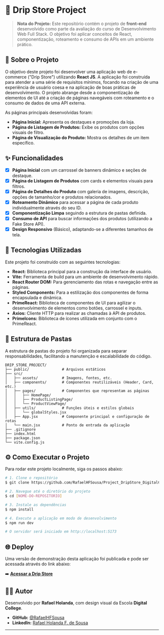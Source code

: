 # 👟 Drip Store Project



> **Nota do Projeto:** Este repositório contém o projeto de **front-end** desenvolvido como parte da avaliação do curso de Desenvolvimento Web Full Stack. O objetivo foi aplicar conceitos de React, componentização, roteamento e consumo de APIs em um ambiente prático.






## 📖 Sobre o Projeto

O objetivo deste projeto foi desenvolver uma aplicação web de e-commerce ("Drip Store") utilizando **React JS**. A aplicação foi construída para atender a uma série de requisitos mínimos, focando na criação de uma experiência de usuário coesa e na aplicação de boas práticas de desenvolvimento. O projeto abrange desde a componentização de elementos de UI até a criação de páginas navegáveis com roteamento e o consumo de dados de uma API externa.

As páginas principais desenvolvidas foram:

  - **Página Inicial:** Apresenta os destaques e promoções da loja.
  - **Página de Listagem de Produtos:** Exibe os produtos com opções visuais de filtro.
  - **Página de Visualização do Produto:** Mostra os detalhes de um item específico.

## ✨ Funcionalidades

  - [x] **Página Inicial** com um carrossel de banners dinâmico e seções de destaque.
  - [x] **Página de Listagem de Produtos** com cards e elementos visuais para filtros.
  - [x] **Página de Detalhes do Produto** com galeria de imagens, descrição, opções de tamanho/cor e produtos relacionados.
  - [x] **Roteamento Dinâmico** para acessar a página de cada produto individualmente através do seu ID.
  - [x] **Componentização Limpa** seguindo a estrutura de pastas definida.
  - [x] **Consumo de API** para buscar informações dos produtos (utilizando a Fake Store API).
  - [x] **Design Responsivo** (Básico), adaptando-se a diferentes tamanhos de tela.

## 🚀 Tecnologias Utilizadas

Este projeto foi construído com as seguintes tecnologias:

  - **React:** Biblioteca principal para a construção da interface de usuário.
  - **Vite:** Ferramenta de build para um ambiente de desenvolvimento rápido.
  - **React Router DOM:** Para gerenciamento das rotas e navegação entre as páginas.
  - **Styled Components:** Para a estilização dos componentes de forma encapsulada e dinâmica.
  - **PrimeReact:** Biblioteca de componentes de UI para agilizar o desenvolvimento de elementos como botões, carrossel e inputs.
  - **Axios:** Cliente HTTP para realizar as chamadas à API de produtos.
  - **PrimeIcons:** Biblioteca de ícones utilizada em conjunto com o PrimeReact.

## 📁 Estrutura de Pastas

A estrutura de pastas do projeto foi organizada para separar responsabilidades, facilitando a manutenção e escalabilidade do código.

```
DRIP_STORE_PROJECT/
├── public/               # Arquivos estáticos
├── src/
│   ├── assets/           # Imagens, fontes, etc.
│   ├── components/       # Componentes reutilizáveis (Header, Card, etc.)
│   ├── pages/            # Componentes que representam as páginas
│   │   ├── HomePage/
│   │   ├── ProductListingPage/
│   │   └── ProductViewPage/
│   ├── utils/            # Funções úteis e estilos globais
│   │   └── globalStyles.jsx
│   ├── App.jsx           # Componente principal e configuração de rotas
│   └── main.jsx          # Ponto de entrada da aplicação
├── .gitignore
├── index.html
├── package.json
└── vite.config.js
```

## ⚙️ Como Executar o Projeto

Para rodar este projeto localmente, siga os passos abaixo:

```bash
# 1. Clone o repositório
$ git clone https://github.com/RafaelHFSousa/Project_DripStore_DigitalCollege.git

# 2. Navegue até o diretório do projeto
$ cd [NOME-DO-REPOSITORIO]

# 3. Instale as dependências
$ npm install

# 4. Execute a aplicação em modo de desenvolvimento
$ npm run dev

# O servidor será iniciado em http://localhost:5173
```

## 🌐 Deploy

Uma versão de demonstração desta aplicação foi publicada e pode ser acessada através do link abaixo:

➡️ **[Acessar a Drip Store](https://projectdripstory.vercel.app/)**


## 👨‍💻 Autor

Desenvolvido por **Rafael Holanda**, com design visual da Escola **Digital College**.

  - **GitHub:** [@RafaelHFSousa](https://github.com/RafaelHFSousa)
  - **LinkedIn:** [Rafael Holanda F. de Sousa](https://linkedin.com/in/rafael-holanda-f-de-sousa-336a27224)

-----

